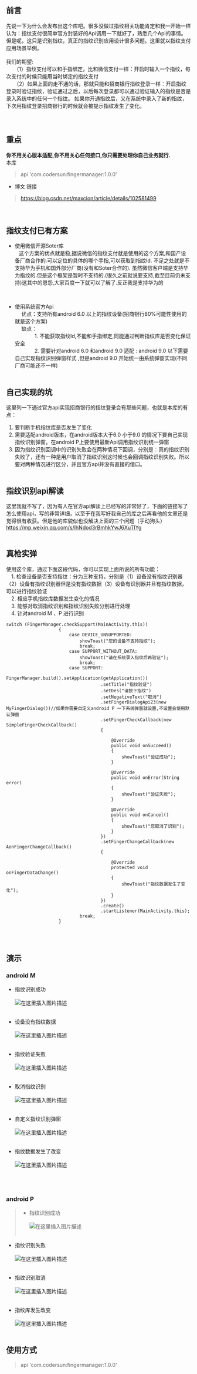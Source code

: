 
## 前言
先说一下为什么会发布出这个库吧。很多没做过指纹相关功能肯定和我一开始一样认为：指纹支付很简单官方封装好的Api调用一下就好了，熟悉几个Api的事情。但是呢，这只是识别指纹，真正的指纹识别应用设计很多问题。这里就以指纹支付应用场景举例。<br><br>
我们的期望:<BR>
　　（1）指纹支付可以和手指绑定，比和微信支付一样：开启时输入一个指纹，每次支付的时候只能用当时绑定的指纹支付<br>
　　（2）如果上面的走不通的话，那就只能和招商银行指纹登录一样：开启指纹登录时验证指纹，验证通过之后，以后每次登录都可以通过验证输入的指纹是否是录入系统中的任何一个指纹。 如果你开通指纹后，又在系统中录入了新的指纹，下次用指纹登录招商银行的时候就会被提示指纹发生了变化。<BR><BR>
　　
## 重点
**你不用关心版本适配,你不用关心任何接口,你只需要处理你自己业务就行.**
<br>
本库 

> api 'com.codersun:fingermanager:1.0.0'

* 博文 链接


> https://blog.csdn.net/maxcion/article/details/102581499

　　<br>
## 指纹支付已有方案
- 使用微信开源Soter库
<br>&ensp; 这个方案的优点就是稳,据说微信的指纹支付就是使用的这个方案,和国产设备厂商合作的.可以定位的具体的哪个手指,可以获取到指纹Id. 不足之处就是不支持华为手机和国外部分厂商(没有和Soter合作的). 虽然微信客户端是支持华为指纹的.但是这个框架是暂时不支持的.(很久之前就说要支持,截至目前仍未支持)这其中的恩怨,大家百度一下就可以了解了.反正我是支持华为的

<br>

- 使用系统官方Api
<br>&ensp;&ensp; 优点：支持所有android 6.0 以上的指纹设备(招商银行80%可能性使用的就是这个方案)
<br>&ensp;&ensp; 缺点：
<br>&ensp;&ensp; &ensp;&ensp; &ensp;&ensp; 1. 不能获取指纹Id,不能和手指绑定,同能通过判断指纹库是否变化保证安全
<br>&ensp;&ensp; &ensp;&ensp; &ensp;&ensp; 2. 需要针对android 6.0 和android 9.0 适配 : android 9.0 以下需要自己实现指纹识别弹窗样式 ,但是android 9.0 开始统一由系统弹窗实现(不同厂商可能还不一样)<BR><BR>

## 自己实现的坑
这里列一下通过官方api实现招商银行的指纹登录会有那些问题，也就是本库的有点：
1. 要判断手机指纹库是否发生了变化
2. 需要适配android版本，在android版本大于6.0 小于9.0 的情况下要自己实现指纹识别弹窗。在android P上要使用最新Api调用指纹识别统一弹窗
3. 因为指纹识别回调中的识别失败会在两种情况下回调，分别是：真的指纹识别失败了，还有一种是用户取消了指纹识别这时候也会回调指纹识别失败。所以要对两种情况进行区分，并且官方api并没有直接的借口。
<BR><BR>
## 指纹识别api解读
这里我就不写了，因为有人在官方api解读上已经写的非常好了，下面的链接写了怎么使用api，写的非常详细，以至于在我写好我自己的库之后再看他的文章还是觉得很有收获。但是他的库貌似也没解决上面的三个问题（手动狗头）<br>
https://mp.weixin.qq.com/s/IhNdod3rBmhkYwJ6XuTIYg
<BR><BR>
## 真枪实弹
使用这个库，通过下面这段代码，你可以实现上面所说的所有功能：<br>
　1. 检查设备是否支持指纹：分为三种支持，分别是（1）设备没有指纹识别器 （2）设备有指纹识别器但是没有指纹数据（3）设备有识别器并且有指纹数据，可以进行指纹验证<br>
　2. 相应手机指纹库数据发生变化的情况<br>
　3. 能够对取消指纹识别和指纹识别失败分别进行处理<br>
　4. 针对android M 、P 进行识别

```
switch (FingerManager.checkSupport(MainActivity.this))
					{
						case DEVICE_UNSUPPORTED:
							showToast("您的设备不支持指纹");
							break;
						case SUPPORT_WITHOUT_DATA:
							showToast("请在系统录入指纹后再验证");
							break;
						case SUPPORT:
							FingerManager.build().setApplication(getApplication())
									.setTitle("指纹验证")
									.setDes("请按下指纹")
									.setNegativeText("取消")
									.setFingerDialogApi23(new MyFingerDialog())//如果你需要自定义android P 一下系统弹窗就设置,不设置会使用默认弹窗
									.setFingerCheckCallback(new SimpleFingerCheckCallback()
									{

										@Override
										public void onSucceed()
										{
											showToast("验证成功");
										}

										@Override
										public void onError(String error)
										{
											showToast("验证失败");
										}

										@Override
										public void onCancel()
										{
											showToast("您取消了识别");
										}
									})
									.setFingerChangeCallback(new AonFingerChangeCallback()
									{

										@Override
										protected void onFingerDataChange()
										{
											showToast("指纹数据发生了变化");
										}
									})
									.create()
									.startListener(MainActivity.this);
							break;
					}
```
<BR><BR>
## 演示

### android M

* 指纹识别成功
<br><br>
![在这里插入图片描述](https://img-blog.csdnimg.cn/20191016105326122.gif)<br><br>



* 设备没有指纹数据
<br><br>
![在这里插入图片描述](https://img-blog.csdnimg.cn/20191016105408782.gif)<br><br>
* 指纹验证失败
<br><br>
![在这里插入图片描述](https://img-blog.csdnimg.cn/20191016105433247.gif)<br><br>
* 取消指纹识别
<br><br>
![在这里插入图片描述](https://img-blog.csdnimg.cn/2019101611003222.gif) <br><br>
* 自定义指纹识别弹窗
<br><br>
![在这里插入图片描述](https://img-blog.csdnimg.cn/20191016105523539.gif)<br><br>
* 指纹数据发生了改变
<br><br>
![在这里插入图片描述](https://img-blog.csdnimg.cn/20191016105555786.gif)<br><br>
<br><br>
### android P
>* 指纹识别成功
<br><br>
![在这里插入图片描述](https://img-blog.csdnimg.cn/20191016105637869.gif)<br><br>
* 指纹识别失败
<br><br>
![在这里插入图片描述](https://img-blog.csdnimg.cn/20191016105707844.gif)<br><br>
* 指纹识别取消
<br><br>
![在这里插入图片描述](https://img-blog.csdnimg.cn/20191016105944587.gif)<br><br>

* 指纹库发生改变
<br><br>
![在这里插入图片描述](https://img-blog.csdnimg.cn/20191016105813176.gif)<br><br>

## 使用方式

> api 'com.codersun:fingermanager:1.0.0'
